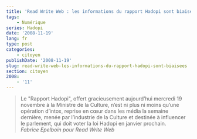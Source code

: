 ```yaml
---
title: 'Read Write Web : les informations du rapport Hadopi sont biaisées'
tags:
    - Numérique
series: Hadopi
date: '2008-11-19'
lang: fr
type: post
categories:
    - citoyen
publishDate: '2008-11-19'
slug: read-write-web-les-informations-du-rapport-hadopi-sont-biaisees
section: citoyen
2008:
    - '11'
---
```


> Le "Rapport Hadopi", offert gracieusement aujourd’hui mercredi 19 novembre à la Ministre de la Culture, n’est ni plus ni moins qu’une opération d’intox, reprise en cœur dans les média la semaine dernière, menée par l’industrie de la Culture et destinée à influencer le parlement, qui doit voter la loi Hadopi en janvier prochain.  
>   <cite>Fabrice Epelboin pour Read Write Web</cite>
